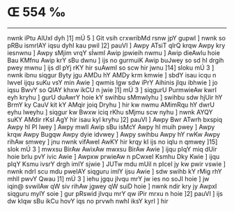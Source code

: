 # Œ 554 ‰
---
nwnk iPtu AlUxI dyh ]1] mÚ 5 ] Git vsih crxwribMd rsnw jpY
gupwl ] nwnk so pRBu ismrIAY iqsu dyhI kau pwil ]2] pauVI ] Awpy
ATsiT qIrQ krqw Awpy kry iesnwnu ] Awpy sMjim vrqY sÍwmI Awip
jpwieih nwmu ] Awip dieAwlu hoie Bau KMfnu Awip krY sBu dwnu ] ijs no
gurmuiK Awip buJwey so sd hI drgih pwey mwnu ] ijs dI pYj rKY hir
suAwmI so scw hir jwnu ]14] sloku mÚ 3 ] nwnk ibnu siqgur Byty jgu
AMDu hY AMDy krm kmwie ] sbdY isau icqu n lwveI ijqu suKu vsY min Awie
] qwmis lgw sdw iPrY Aihinis jlqu ibhwie ] jo iqsu BwvY so QIAY khxw
ikCU n jwie ]1] mÚ 3 ] siqgurU PurmwieAw kwrI eyh kryhu ] gurU duAwrY
hoie kY swihbu sMmwlyhu ] swihbu sdw hjUir hY BrmY ky CauV kit kY AMqir
joiq Dryhu ] hir kw nwmu AMimRqu hY dwrU eyhu lweyhu ] siqgur kw Bwxw iciq
rKhu sMjmu scw nyhu ] nwnk AYQY suKY AMdir rKsI AgY hir isau kyl kryhu
]2] pauVI ] Awpy Bwr ATwrh bxspiq Awpy hI Pl lwey ] Awpy mwlI
Awip sBu isMcY Awpy hI muih pwey ] Awpy krqw Awpy Bugqw Awpy dyie idvwey
] Awpy swihbu Awpy hY rwKw Awpy rihAw smwey ] jnu nwnk vifAweI AwKY
hir krqy kI ijs no iqlu n qmwey ]15] slok mÚ 3 ] mwxsu BirAw
AwixAw mwxsu BirAw Awie ] ijqu pIqY miq dUir hoie brlu pvY ivic Awie
] Awpxw prwieAw n pCwxeI Ksmhu Dky Kwie ] ijqu pIqY Ksmu ivsrY
drgh imlY sjwie ] JUTw mdu mUil n pIceI jy kw pwir vswie ] nwnk
ndrI scu mdu pweIAY siqguru imlY ijsu Awie ] sdw swihb kY rMig rhY
mhlI pwvY Qwau ]1] mÚ 3 ] iehu jgqu jIvqu mrY jw ies no soJI hoie ]
jw iqin@ svwilAw qW siv rihAw jgwey qW suiD hoie ] nwnk ndir kry jy
AwpxI siqguru mylY soie ] gur pRswid jIvqu mrY qw iPir mrxu n hoie ]2]
pauVI ] ijs dw kIqw sBu ikCu hovY iqs no prvwh nwhI iksY kyrI ] hir
####
